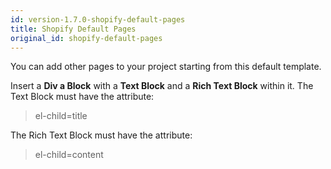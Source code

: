 ```yaml
---
id: version-1.7.0-shopify-default-pages
title: Shopify Default Pages
original_id: shopify-default-pages
---
```


You can add other pages to your project starting from this default template.

Insert a **Div a Block** with a **Text Block** and a **Rich Text Block** within it.
The Text Block must have the attribute:

> el-child=title 

The Rich Text Block must have the attribute:

> el-child=content